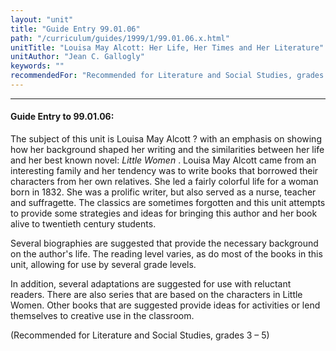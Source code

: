 ```yaml
---
layout: "unit"
title: "Guide Entry 99.01.06"
path: "/curriculum/guides/1999/1/99.01.06.x.html"
unitTitle: "Louisa May Alcott: Her Life, Her Times and Her Literature"
unitAuthor: "Jean C. Gallogly"
keywords: ""
recommendedFor: "Recommended for Literature and Social Studies, grades 3 - 5."
---
```

<body>
<hr/>
<h4>
Guide Entry to 99.01.06:
</h4>
<p>The subject of this unit is Louisa May Alcott ? with an emphasis on showing how her background shaped her writing and the similarities between her life and her best known novel:
<i>
Little Women
</i>
. Louisa May Alcott came from an interesting family and her tendency was to write books that borrowed their characters from her own relatives.  She led a fairly colorful life for a woman born in 1832.  She was a prolific writer, but also served as a nurse, teacher and suffragette.
The classics are sometimes forgotten and this unit attempts to provide some strategies and ideas for bringing this author and her book alive to twentieth century students.</p>
<p>
Several biographies are suggested that provide the necessary background on the author's life. The reading level varies, as do most of the books in this unit, allowing for use by several grade levels.
</p>
<p>
In addition, several adaptations are suggested for use with reluctant readers.  There are also series that are based on the characters in Little Women.  Other books that are suggested provide ideas for activities or lend themselves to creative use in the classroom.
</p>
<p>
(Recommended for Literature and Social Studies, grades 3 – 5)
</p>
</body>
